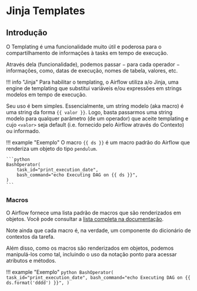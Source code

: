 # Jinja Templates

## Introdução

O Templating é uma funcionalidade muito útil e poderosa para o compartilhamento de informações à tasks em tempo de execução.

Através dela (funcionalidade), podemos passar $-$ para cada operador $-$ informações, como, datas de execução, nomes de tabela, valores, etc.

!!! info "Jinja"
    Para habilitar o templating, o Airflow utiliza a/o Jinja, uma engine de templating que substitui variáveis e/ou expressões em strings modelos em tempo de execução.

Seu uso é bem simples. Essencialmente, um string modelo (aka macro) é uma string da forma `{{ valor }}`. Logo, basta passarmos uma string modelo para qualquer parâmetro (de um operador) que aceite templating e cujo `<valor>` seja default (i.e. fornecido pelo Airflow através do Contexto) ou informado.

!!! example "Exemplo"
    O macro `{{ ds }}` é um macro padrão do Airflow que renderiza um objeto do tipo `pendulum`.

    ```python
    BashOperator(
        task_id="print_execution_date",
        bash_command="echo Executing DAG on {{ ds }}",
    )
    ```

### Macros

O Airflow fornece uma lista padrão de macros que são renderizados em objetos. Você pode consultar a [lista completa na documentação](https://airflow.apache.org/docs/apache-airflow/stable/macros-ref.html#default-variables).

Note ainda que cada macro é, na verdade, um componente do dicionário de contextos da tarefa.

Além disso, como os macros são renderizados em objetos, podemos manipulá-los como tal, incluindo o uso da notação ponto para acessar atributos e métodos.

!!! example "Exemplo"
    ```python
    BashOperator(
        task_id="print_execution_date",
        bash_command="echo Executing DAG on {{ ds.format('dddd') }}",
    )
    ```

